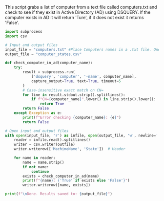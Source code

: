 This script grabs a list of computer from a text file called computers.txt and check to see if they exist in Active Directory (AD) using DSQUERY. If the computer exists in AD it will return 'Ture', if it does not exist it returns 'False'.
```python
import subprocess
import csv

# Input and output files
input_file = "computers.txt" #Place Computers names in a .txt file. One machine name per line. Store in the same directory as script.
output_file = "computer_states.csv"

def check_computer_in_ad(computer_name):
    try:
        result = subprocess.run(
            ['dsquery', 'computer', '-name', computer_name],
            capture_output=True, text=True, timeout=5
        )
        # Case-insensitive exact match on CN=
        for line in result.stdout.strip().splitlines():
            if f"CN={computer_name}".lower() in line.strip().lower():
                return True
        return False
    except Exception as e:
        print(f"Error checking {computer_name}: {e}")
        return False

# Open input and output files
with open(input_file, 'r') as infile, open(output_file, 'w', newline='') as outfile:
    reader = infile.read().splitlines()
    writer = csv.writer(outfile)
    writer.writerow(['MachineName', 'State'])  # Header

    for name in reader:
        name = name.strip()
        if not name:
            continue
        exists = check_computer_in_ad(name)
        print(f"{name}: {'True' if exists else 'False'}")
        writer.writerow([name, exists])

print(f"\nDone. Results saved to: {output_file}")
